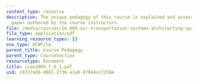 ```yaml
---
content_type: resource
description: The unique pedagogy of this course is explained and assessed in this
  paper authored by the course instructors.
file: /media/courses/16-886-air-transportation-systems-architecting-spring-2004/c9727a60d8812736a1e997844e172584_icas2004_7_8_1.pdf
file_type: application/pdf
learning_resource_types: []
ocw_type: OCWFile
parent_title: Course Pedagogy
parent_type: CourseSection
resourcetype: Document
title: icas2004_7_8_1.pdf
uid: c9727a60-d881-2736-a1e9-97844e172584
---
```

